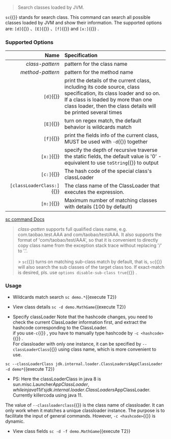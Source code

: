 > Search classes loaded by JVM.

`sc`{{}} stands for search class. This command can search all possible classes loaded by JVM and show their information. The supported options are: `[d]`{{}} 、`[E]`{{}} 、`[f]`{{}} and `[x:]`{{}} .

### Supported Options

|                      Name | Specification                                                                                                                                                                                                                    |
| ------------------------: | :------------------------------------------------------------------------------------------------------------------------------------------------------------------------------------------------------------------------------- |
|           _class-pattern_ | pattern for the class name                                                                                                                                                                                                       |
|          _method-pattern_ | pattern for the method name                                                                                                                                                                                                      |
|                 `[d]`{{}} | print the details of the current class, including its code source, class specification, its class loader and so on.<br/>If a class is loaded by more than one class loader, then the class details will be printed several times |
|                 `[E]`{{}} | turn on regex match, the default behavior is wildcards match                                                                                                                                                                     |
|                 `[f]`{{}} | print the fields info of the current class, MUST be used with `-d`{{}} together                                                                                                                                                  |
|                `[x:]`{{}} | specify the depth of recursive traverse the static fields, the default value is '0' - equivalent to use `toString`{{}} to output                                                                                                 |
|                `[c:]`{{}} | The hash code of the special class's classLoader                                                                                                                                                                                 |
| `[classLoaderClass:]`{{}} | The class name of the ClassLoader that executes the expression.                                                                                                                                                                  |
|                `[n:]`{{}} | Maximum number of matching classes with details (100 by default)                                                                                                                                                                 |

[sc command Docs](https://arthas.aliyun.com/en/doc/sc.html)

> _class-patten_ supports full qualified class name, e.g. com.taobao.test.AAA and com/taobao/test/AAA. It also supports the format of 'com/taobao/test/AAA', so that it is convenient to directly copy class name from the exception stack trace without replacing '/' to '.'. <br/><br/> > `sc`{{}} turns on matching sub-class match by default, that is, `sc`{{}} will also search the sub classes of the target class too. If exact-match is desired, pls. use `options disable-sub-class true`{{}} .

### Usage

- Wildcards match search `sc demo.*`{{execute T2}}
- View class details `sc -d demo.MathGame`{{execute T2}}

- Specify classLoader
  Note that the hashcode changes, you need to check the current ClassLoader information first, and extract the hashcode corresponding to the ClassLoader.  
  if you use`-c`{{}} , you have to manually type hashcode by `-c <hashcode>`{{}} .  
  For classloader with only one instance, it can be specified by `--classLoaderClass`{{}} using class name, which is more convenient to use.

`sc --classLoaderClass jdk.internal.loader.ClassLoaders$AppClassLoader -d demo*`{{execute T2}}

- PS: Here the classLoaderClass in java 8 is sun.misc.Launcher$AppClassLoader, while in java 11 it's jdk.internal.loader.ClassLoaders$AppClassLoader. Currently killercoda using java 11.

The value of `--classloaderclass`{{}} is the class name of classloader. It can only work when it matches a unique classloader instance. The purpose is to facilitate the input of general commands. However, `-c <hashcode>`{{}} is dynamic.

- View class fields `sc -d -f demo.MathGame`{{execute T2}}
